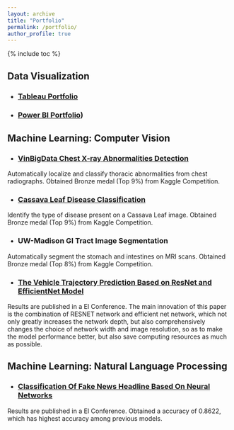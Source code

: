 ```yaml
---
layout: archive
title: "Portfolio"
permalink: /portfolio/
author_profile: true
---
```

<style> ul { margin-bottom: 0; } </style>

{% include toc %}
## Data Visualization
- ### [Tableau Portfolio](https://public.tableau.com/app/profile/ruyi8631)
- ### [Power BI Portfolio](https://github.com/ruyiq/powere-bi-portfolio.git))

## Machine Learning: Computer Vision 
- ### [VinBigData Chest X-ray Abnormalities Detection](https://github.com/ruyiq/VinBigData-Chest-X-ray-Abnormalities-Detection)
Automatically localize and classify thoracic abnormalities from chest radiographs. Obtained Bronze medal (Top 9%) from Kaggle Competition.

- ### [Cassava Leaf Disease Classification](https://github.com/ruyiq/Cassava-Leaf-Disease-Classification)
Identify the type of disease present on a Cassava Leaf image. Obtained Bronze medal (Top 9%) from Kaggle Competition.

- ### UW-Madison GI Tract Image Segmentation
Automatically segment the stomach and intestines on MRI scans. Obtained Bronze medal (Top 8%) from Kaggle Competition.

- ### [The Vehicle Trajectory Prediction Based on ResNet and EfficientNet Model](https://github.com/ruyiq/The-Vehicle-Trajectory-Prediction-Based-on-ResNet-and-EfficientNet-Model#the-vehicle-trajectory-prediction-based-on-resnet-and-efficientnet-model)
Results are published in a EI Conference. The main innovation of this paper is the combination of RESNET network and efficient net network, which not only greatly increases the network depth, but also comprehensively changes the choice of network width and image resolution, so as to make the model performance better, but also save computing resources as much as possible.

## Machine Learning: Natural Language Processing
- ### [Classification Of Fake News Headline Based On Neural Networks](https://github.com/ruyiq/Classification-Of-Fake-News-Headline-Based-On-Neural-Networks)
Results are published in a EI Conference. Obtained a accuracy of 0.8622, which has highest accuracy among previous models.

